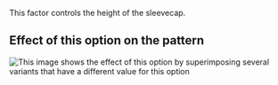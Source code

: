 This factor controls the height of the sleevecap.

## Effect of this option on the pattern

![This image shows the effect of this option by superimposing several variants that have a different value for this option](carlita\_sleevecapheight\_sample.svg "Effect of this option on the pattern")
